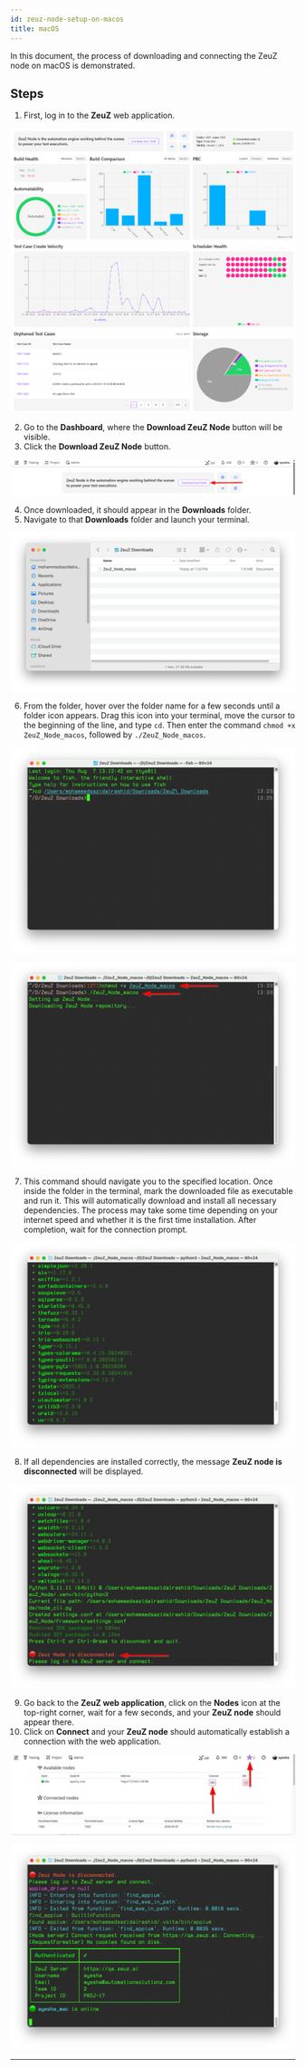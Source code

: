 ```yaml
---
id: zeuz-node-setup-on-macos
title: macOS
---
```


In this document, the process of downloading and connecting the ZeuZ node on macOS is demonstrated.

## Steps

1. First, log in to the **ZeuZ** web application.

![](/img/zeuz-node-setup-on-macos/Dashboard.png)

2. Go to the **Dashboard**, where the **Download ZeuZ Node** button will be visible.
3. Click the **Download ZeuZ Node** button.

![](/img/zeuz-node-setup-on-macos/zeuz-node.png)

4. Once downloaded, it should appear in the **Downloads** folder.
5. Navigate to that **Downloads** folder and launch your terminal.

![](/img/zeuz-node-setup-on-macos/node-macos.jpg)

6. From the folder, hover over the folder name for a few seconds until a folder icon appears. Drag this icon into your terminal, move the cursor to the beginning of the line, and type `cd`. Then enter the command `chmod +x ZeuZ_Node_macos`, followed by `./ZeuZ_Node_macos`.

![](/img/zeuz-node-setup-on-macos/cd-command.jpg)

![](/img/zeuz-node-setup-on-macos/add-command.jpg)

7. This command should navigate you to the specified location. Once inside the folder in the terminal, mark the downloaded file as executable and run it. This will automatically download and install all necessary dependencies. The process may take some time depending on your internet speed and whether it is the first time installation. After completion, wait for the connection prompt.

![](/img/zeuz-node-setup-on-macos/running-node.jpg)

8. If all dependencies are installed correctly, the message **ZeuZ node is disconnected** will be displayed.

![](/img/zeuz-node-setup-on-macos/disconnected-node.jpg)

9. Go back to the **ZeuZ web application**, click on the **Nodes** icon at the top-right corner, wait for a few seconds, and your **ZeuZ node** should appear there.
10. Click on **Connect** and your **ZeuZ node** should automatically establish a connection with the web application.

![](/img/zeuz-node-setup-on-macos/node-button.jpg)

![](/img/zeuz-node-setup-on-macos/node-connect.jpg)

---


